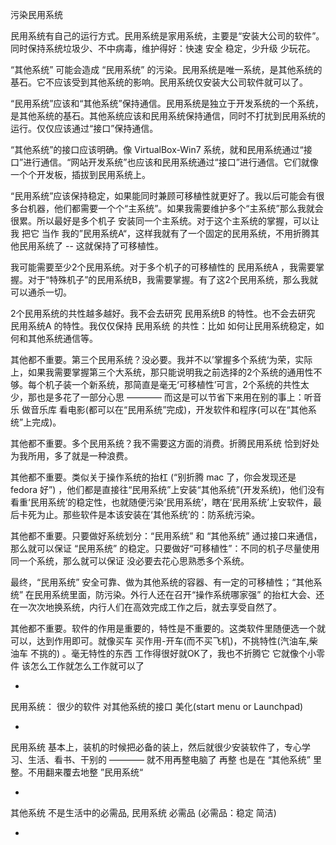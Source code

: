 
污染民用系统

民用系统有自己的运行方式。民用系统是家用系统，主要是“安装大公司的软件”。同时保持系统垃圾少、不中病毒，维护得好：快速 安全 稳定，少升级 少玩花。

“其他系统” 可能会造成 “民用系统” 的污染。民用系统是唯一系统，是其他系统的基石。它不应该受到其他系统的影响。民用系统仅安装大公司软件就可以了。

“民用系统”应该和“其他系统”保持通信。民用系统是独立于开发系统的一个系统，是其他系统的基石。其他系统应该和民用系统保持通信，同时不打扰到民用系统的运行。仅仅应该通过“接口”保持通信。

“其他系统”的接口应该明确。像 VirtualBox-Win7 系统，就和民用系统通过“接口”进行通信。“网站开发系统”也应该和民用系统通过“接口”进行通信。它们就像一个个开发板，插拔到民用系统上。

“民用系统”应该保持稳定，如果能同时兼顾可移植性就更好了。我以后可能会有很多台机器，他们都需要一个个“主系统”。如果我需要维护多个“主系统”那么我就会很累。所以最好是多个机子 安装同一个主系统。对于这个主系统的掌握，可以让我 把它 当作 我的”民用系统A“，这样我就有了一个固定的民用系统，不用折腾其他民用系统了 -- 这就保持了可移植性。

我可能需要至少2个民用系统。对于多个机子的可移植性的 民用系统A ，我需要掌握。对于“特殊机子”的民用系统B，我需要掌握。有了这2个民用系统，那么我就可以通杀一切。

2个民用系统的共性越多越好。我不会去研究 民用系统B 的特性。也不会去研究 民用系统A 的特性。我仅仅保持 民用系统 的共性：比如 如何让民用系统稳定，如何和其他系统通信等。

其他都不重要。第三个民用系统？没必要。我并不以’掌握多个系统‘为荣，实际上，如果我需要掌握第三个大系统，那只能说明我之前选择的2个系统的通用性不够。每个机子装一个新系统，那简直是毫无‘可移植性’可言，2个系统的共性太少，那也是多花了一部分心思 ———— 而这是可以节省下来用在别的事上：听音乐 做音乐库 看电影(都可以在“民用系统”完成)，开发软件和程序(可以在“其他系统”上完成)。

其他都不重要。多个民用系统？我不需要这方面的消费。折腾民用系统 恰到好处为我所用，多了就是一种浪费。

其他都不重要。类似关于操作系统的抬杠 (“别折腾 mac 了，你会发现还是 fedora 好”) ，他们都是直接往“民用系统”上安装“其他系统”(开发系统)，他们没有看重‘民用系统’的稳定性，也就随便污染‘民用系统’，瞎在‘民用系统’上安软件，最后卡死为止。那些软件是本该安装在‘其他系统’的：防系统污染。

其他都不重要。只要做好系统划分：“民用系统” 和 “其他系统” 通过接口来通信，那么就可以保证 “民用系统” 的稳定。只要做好“可移植性”：不同的机子尽量使用同一个系统，那么就可以保证 没必要去花心思熟悉多个系统。

最终，“民用系统” 安全可靠、做为其他系统的容器、有一定的可移植性；“其他系统” 在民用系统里面，防污染。外行人还在召开“操作系统哪家强” 的抬杠大会、还在一次次地换系统，内行人们在高效完成工作之后，就去享受自然了。

其他都不重要。软件的作用是重要的，特性是不重要的。这类软件里随便选一个就可以，达到作用即可。就像买车 买作用-开车(而不买飞机)，不挑特性(汽油车,柴油车 不挑的) 。毫无特性的东西 工作得很好就OK了，我也不折腾它 它就像个小零件 该怎么工作就怎么工作就可以了


-

民用系统：
很少的软件
对其他系统的接口
美化(start menu or Launchpad)

-

民用系统
基本上，装机的时候把必备的装上，然后就很少安装软件了，专心学习、生活、看书、干别的 ———— 就不用再整电脑了
再整 也是在 “其他系统” 里整。不用翻来覆去地整 ”民用系统“

-

其他系统
不是生活中的必需品,
民用系统
必需品 (必需品：稳定 简洁)

-
